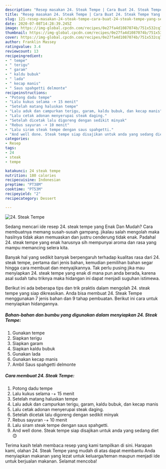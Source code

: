 ```yaml
---
description: "Resep masakan 24. Steak Tempe | Cara Buat 24. Steak Tempe Yang Sempurna"
title: "Resep masakan 24. Steak Tempe | Cara Buat 24. Steak Tempe Yang Sempurna"
slug: 121-resep-masakan-24-steak-tempe-cara-buat-24-steak-tempe-yang-sempurna
date: 2020-07-08T14:28:39.245Z
image: https://img-global.cpcdn.com/recipes/0e27fa4d1087074b/751x532cq70/24-steak-tempe-foto-resep-utama.jpg
thumbnail: https://img-global.cpcdn.com/recipes/0e27fa4d1087074b/751x532cq70/24-steak-tempe-foto-resep-utama.jpg
cover: https://img-global.cpcdn.com/recipes/0e27fa4d1087074b/751x532cq70/24-steak-tempe-foto-resep-utama.jpg
author: Franklin Massey
ratingvalue: 3.4
reviewcount: 13
recipeingredient:
- " tempe"
- " terigu"
- " garam"
- " kaldu bubuk"
- " lada"
- " kecap manis"
- " Saus spahgetti delmonte"
recipeinstructions:
- "Potong dadu tempe"
- "Lalu kukus selama -+ 15 menit"
- "Setelah matang haluskan tempe"
- "Lalu aduk dan campurkan terigu, garam, kaldu bubuk, dan kecap manis"
- "Lalu cetak adonan menyerupai steak daging."
- "Setelah dicetak lalu digoreng dengan sedikit minyak"
- "Rebus sayuran -+ 10 menit"
- "Lalu siram steak tempe dengan saus spahgetti."
- "And well done. Steak tempe siap disajikan untuk anda yang sedang diet 😊"
categories:
- Resep
tags:
- 24
- steak
- tempe

katakunci: 24 steak tempe 
nutrition: 180 calories
recipecuisine: Indonesian
preptime: "PT38M"
cooktime: "PT53M"
recipeyield: "2"
recipecategory: Dessert

---
```



![24. Steak Tempe](https://img-global.cpcdn.com/recipes/0e27fa4d1087074b/751x532cq70/24-steak-tempe-foto-resep-utama.jpg)

Sedang mencari ide resep 24. steak tempe yang Enak Dan Mudah? Cara membuatnya memang susah-susah gampang. jikalau salah mengolah maka hasilnya tidak akan memuaskan dan justru cenderung tidak enak. Padahal 24. steak tempe yang enak harusnya sih mempunyai aroma dan rasa yang mampu memancing selera kita.



Banyak hal yang sedikit banyak berpengaruh terhadap kualitas rasa dari 24. steak tempe, pertama dari jenis bahan, kemudian pemilihan bahan segar hingga cara membuat dan menyajikannya. Tak perlu pusing jika mau menyiapkan 24. steak tempe yang enak di mana pun anda berada, karena asal sudah tahu triknya maka hidangan ini dapat menjadi suguhan istimewa.


Berikut ini ada beberapa tips dan trik praktis dalam mengolah 24. steak tempe yang siap dikreasikan. Anda bisa membuat 24. Steak Tempe menggunakan 7 jenis bahan dan 9 tahap pembuatan. Berikut ini cara untuk menyiapkan hidangannya.

<!--inarticleads1-->

##### Bahan-bahan dan bumbu yang digunakan dalam menyiapkan 24. Steak Tempe:

1. Gunakan  tempe
1. Siapkan  terigu
1. Siapkan  garam
1. Siapkan  kaldu bubuk
1. Gunakan  lada
1. Gunakan  kecap manis
1. Ambil  Saus spahgetti delmonte




<!--inarticleads2-->

##### Cara membuat 24. Steak Tempe:

1. Potong dadu tempe
1. Lalu kukus selama -+ 15 menit
1. Setelah matang haluskan tempe
1. Lalu aduk dan campurkan terigu, garam, kaldu bubuk, dan kecap manis
1. Lalu cetak adonan menyerupai steak daging.
1. Setelah dicetak lalu digoreng dengan sedikit minyak
1. Rebus sayuran -+ 10 menit
1. Lalu siram steak tempe dengan saus spahgetti.
1. And well done. Steak tempe siap disajikan untuk anda yang sedang diet 😊




Terima kasih telah membaca resep yang kami tampilkan di sini. Harapan kami, olahan 24. Steak Tempe yang mudah di atas dapat membantu Anda menyiapkan makanan yang lezat untuk keluarga/teman maupun menjadi ide untuk berjualan makanan. Selamat mencoba!
